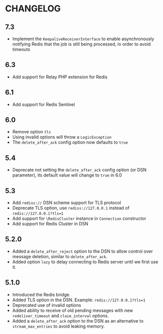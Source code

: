 CHANGELOG
=========

7.3
---

 * Implement the `KeepaliveReceiverInterface` to enable asynchronously notifying Redis that the job is still being processed, in order to avoid timeouts

6.3
---

 * Add support for Relay PHP extension for Redis

6.1
---

 * Add support for Redis Sentinel

6.0
---

 * Remove option `tls`
 * Using invalid options will throw a `LogicException`
 * The `delete_after_ack` config option now defaults to `true`

5.4
---

 * Deprecate not setting the `delete_after_ack` config option (or DSN parameter),
   its default value will change to `true` in 6.0

5.3
---

 * Add `rediss://` DSN scheme support for TLS protocol
 * Deprecate TLS option, use `rediss://127.0.0.1` instead of `redis://127.0.0.1?tls=1`
 * Add support for `\RedisCluster` instance in `Connection` constructor
 * Add support for Redis Cluster in DSN

5.2.0
-----

 * Added a `delete_after_reject` option to the DSN to allow control over message
   deletion, similar to `delete_after_ack`.
 * Added option `lazy` to delay connecting to Redis server until we first use it.

5.1.0
-----

 * Introduced the Redis bridge.
 * Added TLS option in the DSN. Example: `redis://127.0.0.1?tls=1`
 * Deprecated use of invalid options
 * Added ability to receive of old pending messages with new `redeliver_timeout`
   and `claim_interval` options.
 * Added a `delete_after_ack` option to the DSN as an alternative to
   `stream_max_entries` to avoid leaking memory.
